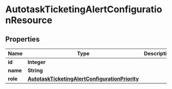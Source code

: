 # AutotaskTicketingAlertConfigurationResource

## Properties
Name | Type | Description | Notes
------------ | ------------- | ------------- | -------------
**id** | **Integer** |  |  [optional]
**name** | **String** |  |  [optional]
**role** | [**AutotaskTicketingAlertConfigurationPriority**](AutotaskTicketingAlertConfigurationPriority.md) |  |  [optional]
